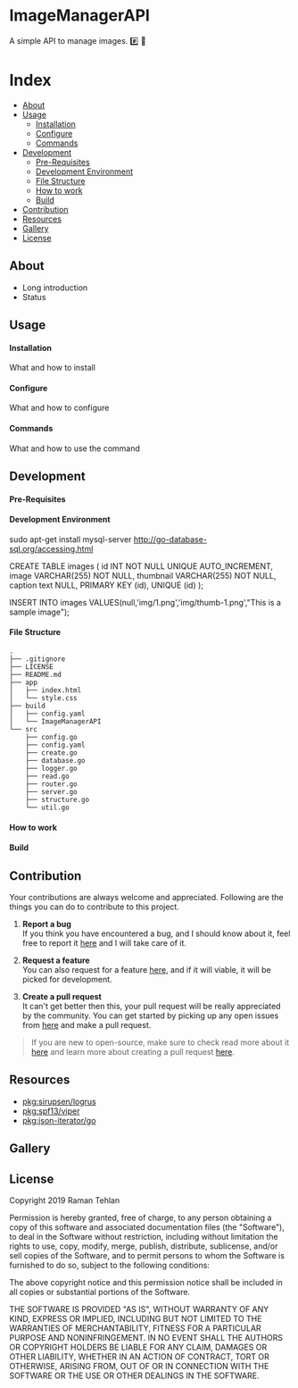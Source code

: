 # ImageManagerAPI

A simple API to manage images. :hash: :bridge_at_night:

# Index

- [About](#about)
- [Usage](#usage)
  - [Installation](#installation)
  - [Configure](#configure)
  - [Commands](#commands)
- [Development](#development)
  - [Pre-Requisites](#pre-requisites)
  - [Development Environment](#development-environment)
  - [File Structure](#file-structure)
  - [How to work](#how-to-work)
  - [Build](#build)
- [Contribution](#contribution)
- [Resources](#resources)
- [Gallery](#gallery)
- [License](#license)

## About
  - Long introduction
  - Status
## Usage
#### Installation
What and how to install
#### Configure
What and how to configure

#### Commands

What and how to use the command

## Development

#### Pre-Requisites

#### Development Environment

sudo apt-get install mysql-server
http://go-database-sql.org/accessing.html

CREATE TABLE images (
  id INT NOT NULL UNIQUE AUTO_INCREMENT,
  image VARCHAR(255) NOT NULL,
  thumbnail VARCHAR(255) NOT NULL,
  caption text NULL,
  PRIMARY KEY (id),
  UNIQUE (id)
);

INSERT INTO images VALUES(null,'img/1.png','img/thumb-1.png',"This is a sample image");

#### File Structure

```console
.
├── .gitignore
├── LICENSE
├── README.md
├── app
│   ├── index.html
│   └── style.css
├── build
│   ├── config.yaml
│   └── ImageManagerAPI
└── src
    ├── config.go
    ├── config.yaml
    ├── create.go
    ├── database.go
    ├── logger.go
    ├── read.go
    ├── router.go
    ├── server.go
    ├── structure.go
    └── util.go
```

#### How to work

#### Build

## Contribution

 Your contributions are always welcome and appreciated. Following are the things you can do to contribute to this project.

1. **Report a bug** <br>
If you think you have encountered a bug, and I should know about it, feel free to report it [here]() and I will take care of it.

2. **Request a feature** <br>
You can also request for a feature [here](), and if it will viable, it will be picked for development.  

3. **Create a pull request** <br>
It can't get better then this, your pull request will be really appreciated by the community. You can get started by picking up any open issues from [here]() and make a pull request.

> If you are new to open-source, make sure to check read more about it [here](https://www.digitalocean.com/community/tutorial_series/an-introduction-to-open-source) and learn more about creating a pull request [here](https://www.digitalocean.com/community/tutorials/how-to-create-a-pull-request-on-github).

## Resources

- [pkg:sirupsen/logrus](https://github.com/sirupsen/logrus)
- [pkg:spf13/viper](https://github.com/spf13/viper)
- [pkg:json-iterator/go](https://github.com/json-iterator/go)

## Gallery
## License

Copyright 2019 Raman Tehlan

Permission is hereby granted, free of charge, to any person obtaining a copy of this software and
associated documentation files (the "Software"), to deal in the Software without restriction, including
without limitation the rights to use, copy, modify, merge, publish, distribute, sublicense, and/or sell
copies of the Software, and to permit persons to whom the Software is furnished to do so, subject to the
following conditions:

The above copyright notice and this permission notice shall be included in all copies or substantial
portions of the Software.

THE SOFTWARE IS PROVIDED "AS IS", WITHOUT WARRANTY OF ANY KIND, EXPRESS OR IMPLIED, INCLUDING BUT NOT
LIMITED TO THE WARRANTIES OF MERCHANTABILITY, FITNESS FOR A PARTICULAR PURPOSE AND NONINFRINGEMENT. IN
NO EVENT SHALL THE AUTHORS OR COPYRIGHT HOLDERS BE LIABLE FOR ANY CLAIM, DAMAGES OR OTHER LIABILITY,
WHETHER IN AN ACTION OF CONTRACT, TORT OR OTHERWISE, ARISING FROM, OUT OF OR IN CONNECTION WITH THE
SOFTWARE OR THE USE OR OTHER DEALINGS IN THE SOFTWARE.
